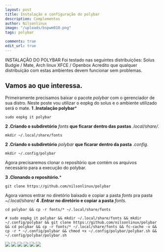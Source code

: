 ```yaml
---
layout: post
title: Instalação e configuração do polybar
description: Complementos
author: Nilsonlinux
image: "/uploads/bspwm010.png"
tags: polybar

comments: true
edit_url: true
---
```


INSTALAÇÃO DO POLYBAR
Foi testado nas seguintes distribuições: Solus Budgie / Mate, Arch linux XFCE / Openbox
Acredito que qualquer distribuição com estas ambientes devem funcionar sem problemas.

## Vamos ao que interessa.

Primeiramente precisamos baixar o pacote *polybar* com o gerenciador de sua distro. Neste poste vou utilizar o eopkg do solus e o ambiente utilizado será o mate. 
**1 .Instalação polybar***
```
sudo eopkg it polybar
```
**2 .Criando o subdiretório** *fonts* **que ficarar dentro das pastas** *.local/share/*.
```
mkdir ~/.local/share/fonts
```
**2 .Criando o subdiretório** *polybar* **que ficarar dentro da pasta** *.config*.
```
mkdir ~/.config/polybar
```
Agora precisaremos clonar o reposítório que contém os arquivos necessário para a execução do polybar.

**3 .Clonando o repositório.***
```
git clone https://github.com/nilsonlinux/polybar
```
Agora vamos entrar no diretório baixado e copiar a pasta *fonts* pra pasta *~/.local/share/* 
**4 .Entrar no diretório e copiar a pasta** *fonts*.
```
cd polybar && cp -r fonts/* ~/.local/share/fonts
```

```
# sudo eopkg it polybar && mkdir ~/.local/share/fonts && mkdir ~/.config/polybar && git clone https://github.com/nilsonlinux/polybar && cd polybar && cp -r fonts/* ~/.local/share/fonts && fc-cache -v && cp -r * ~/.config/polybar && chmod +x ~/.config/polybar/polybar.sh &&  ~/.config/polybar/polybar.sh
```

![](https://i.ibb.co/G7fQWKh/Captura-de-tela-em-2020-04-21-11-00-43.png)
![](https://i.ibb.co/VDqd4GB/Captura-de-tela-em-2020-04-21-11-00-39.png)
![](https://i.ibb.co/TM7n4Pn/Captura-de-tela-em-2020-04-21-11-00-33.png)
![](https://i.ibb.co/VCsv6sh/Captura-de-tela-em-2020-04-21-11-00-18.png)
![](https://i.ibb.co/WBdj562/Captura-de-tela-em-2020-04-21-10-37-15.png)
![](https://i.ibb.co/Qcj2PPH/Captura-de-tela-em-2020-04-21-10-36-36.png)

